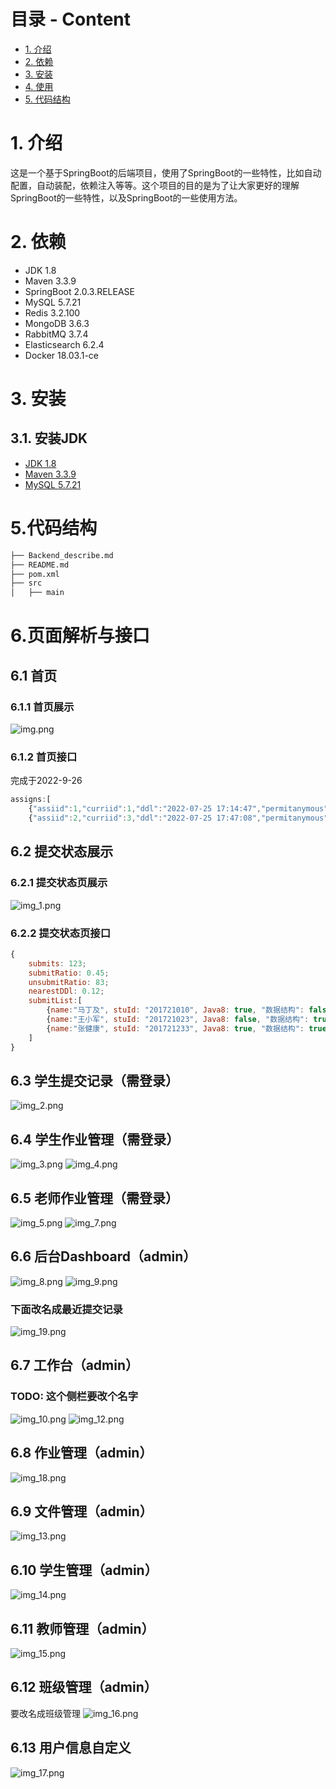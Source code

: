 # 目录 - Content
- [1. 介绍](#1-介绍)
- [2. 依赖](#2-依赖)
- [3. 安装](#3-安装)
- [4. 使用](#4-使用)
- [5. 代码结构](#5-代码结构)


# 1. 介绍
这是一个基于SpringBoot的后端项目，使用了SpringBoot的一些特性，比如自动配置，自动装配，依赖注入等等。这个项目的目的是为了让大家更好的理解SpringBoot的一些特性，以及SpringBoot的一些使用方法。

# 2. 依赖
- JDK 1.8
- Maven 3.3.9
- SpringBoot 2.0.3.RELEASE
- MySQL 5.7.21
- Redis 3.2.100
- MongoDB 3.6.3
- RabbitMQ 3.7.4
- Elasticsearch 6.2.4
- Docker 18.03.1-ce

# 3. 安装
## 3.1. 安装JDK
- [JDK 1.8](http://www.oracle.com/technetwork/java/javase/downloads/jdk8-downloads-2133151.html)
- [Maven 3.3.9](http://maven.apache.org/download.cgi)
- [MySQL 5.7.21](https://dev.mysql.com/downloads/mysql/5.7.html#downloads)


# 5.代码结构
```bash
├── Backend_describe.md
├── README.md 
├── pom.xml
├── src
│   ├── main

```
# 6.页面解析与接口
## 6.1 首页
### 6.1.1 首页展示
![img.png](Frontend_describe_md_files/img.png)
### 6.1.2 首页接口
完成于2022-9-26
```js
assigns:[
    {"assiid":1,"curriid":1,"ddl":"2022-07-25 17:14:47","permitanymous":1,"filenameverify":1,"updatedtime":"2022-07-25 17:15:18","userid":"21","brifename":"数据结构第六章","description":"请认真做作业，课后习题也做","filenamerule":"数据结构-学号-班级-学号"},
    {"assiid":2,"curriid":3,"ddl":"2022-07-25 17:47:08","permitanymous":0,"filenameverify":null,"updatedtime":"2022-07-25 17:47:17","userid":"22","brifename":"操作系统第一次","description":"认真做作业","filenamerule":"操作系统-学号"}]
```

## 6.2 提交状态展示
### 6.2.1 提交状态页展示
![img_1.png](Frontend_describe_md_files/img_1.png)
### 6.2.2 提交状态页接口
```js
{
    submits: 123;
    submitRatio: 0.45;
    unsubmitRatio: 83;
    nearestDDl: 0.12;
    submitList:[
        {name:"马丁及", stuId: "201721010", Java8: true, "数据结构": false, "操作系统": true, "计算机网络": true},
        {name:"王小军", stuId: "201721023", Java8: false, "数据结构": true, "操作系统": false, "计算机网络": false},
        {name:"张健康", stuId: "201721233", Java8: true, "数据结构": true, "操作系统": false, "计算机网络": true},
    ]
}
```

## 6.3 学生提交记录（需登录）
![img_2.png](Frontend_describe_md_files/img_2.png)

## 6.4 学生作业管理（需登录）
![img_3.png](Frontend_describe_md_files/img_3.png)
![img_4.png](Frontend_describe_md_files/img_4.png)

## 6.5 老师作业管理（需登录）
![img_5.png](Frontend_describe_md_files/img_5.png)
![img_7.png](Frontend_describe_md_files/img_7.png)

## 6.6 后台Dashboard（admin）
![img_8.png](Frontend_describe_md_files/img_8.png)
![img_9.png](Frontend_describe_md_files/img_9.png)
### 下面改名成最近提交记录
![img_19.png](Frontend_describe_md_files/img_19.png)

## 6.7 工作台（admin）
### TODO: 这个侧栏要改个名字
![img_10.png](Frontend_describe_md_files/img_10.png)
![img_12.png](Frontend_describe_md_files/img_12.png)

## 6.8 作业管理（admin）
![img_18.png](Frontend_describe_md_files/img_18.png)

## 6.9 文件管理（admin）
![img_13.png](Frontend_describe_md_files/img_13.png)

## 6.10 学生管理（admin）
![img_14.png](Frontend_describe_md_files/img_14.png)

## 6.11 教师管理（admin）
![img_15.png](Frontend_describe_md_files/img_15.png)

## 6.12 班级管理（admin）
要改名成班级管理
![img_16.png](Frontend_describe_md_files/img_16.png)

## 6.13 用户信息自定义
![img_17.png](Frontend_describe_md_files/img_17.png)

